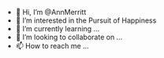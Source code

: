 - 👋 Hi, I’m @AnnMerritt
- 👀 I’m interested in the Pursuit of Happiness
- 🌱 I’m currently learning ...
- 💞️ I’m looking to collaborate on ...
- 📫 How to reach me ...

<!---
AnnMerritt/AnnMerritt is a ✨ special ✨ repository because its `README.md` (this file) appears on your GitHub profile.
You can click the Preview link to take a look at your changes.
--->
